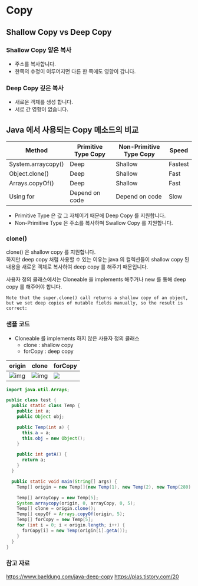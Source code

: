 # Copy

## Shallow Copy vs Deep Copy 

###  Shallow Copy 얕은 복사
- 주소를 복사합니다.
- 한쪽의 수정이 이루어지면 다른 한 쪽에도 영향이 갑니다.

###  Deep Copy 깊은 복사
- 새로운 객체를 생성 합니다.
- 서로 간 영향이 없습니다.

## Java 에서 사용되는 Copy 메소드의 비교

| Method             | Primitive Type Copy | Non-Primitive Type Copy | Speed   |
| ------------------ | ------------------- | ----------------------- | ------- |
| System.arraycopy() | Deep                | Shallow                 | Fastest |
| Object.clone()     | Deep                | Shallow                 | Fast    |
| Arrays.copyOf()    | Deep                | Shallow                 | Fast    |
| Using for          | Depend on code      | Depend on code          | Slow    |

- Primitive Type 은 값 그 자체이기 때문에 Deep Copy 를 지원합니다.
- Non-Primitive Type 은 주소를 복사하며 Swallow Copy 를 지원합니다.  

### clone()
clone() 은 shallow copy 를 지원합니다.  
하지만 deep copy 처럼 사용할 수 있는 이유는 java 의 컬렉션들이 shallow copy 된 내용을 새로운 객체로 복사하여 deep copy 를 해주기 때문입니다.  

사용자 정의 클래스에서는 Cloneable 을 implements 해주거나 new 를 통해 deep copy 를 해주어야 합니다. 

`Note that the super.clone() call returns a shallow copy of an object, but we set deep copies of mutable fields manually, so the result is correct:`

### 샘플 코드
- Cloneable 를 implements 하지 않은 사용자 정의 클래스
    - clone : shallow copy
    - forCopy : deep copy 

| origin                                                       | clone                                                        | forCopy                                                      |
| ------------------------------------------------------------ | ------------------------------------------------------------ | ------------------------------------------------------------ |
| ![img](https://user-images.githubusercontent.com/55722186/74404681-869c9800-4e6e-11ea-95a9-004f243aae3b.png) | ![img](https://user-images.githubusercontent.com/55722186/74404745-b2b81900-4e6e-11ea-87c4-4e19f3f003f1.png) | ![](https://user-images.githubusercontent.com/55722186/74404762-bf3c7180-4e6e-11ea-853e-76dfe18a3724.png) |

```java
import java.util.Arrays;

public class test {
  public static class Temp {
    public int a;
    public Object obj;

    public Temp(int a) {
      this.a = a;
      this.obj = new Object();
    }

    public int getA() {
      return a;
    }
  }

  public static void main(String[] args) {
    Temp[] origin = new Temp[]{new Temp(1), new Temp(2), new Temp(280), new Temp(1500), new Temp(40000)};

    Temp[] arrayCopy = new Temp[5];
    System.arraycopy(origin, 0, arrayCopy, 0, 5);
    Temp[] clone = origin.clone();
    Temp[] copyOf = Arrays.copyOf(origin, 5);
    Temp[] forCopy = new Temp[5];
    for (int i = 0; i < origin.length; i++) {
      forCopy[i] = new Temp(origin[i].getA());
    }
  }
}
```
### 참고 자료

https://www.baeldung.com/java-deep-copy
https://plas.tistory.com/20